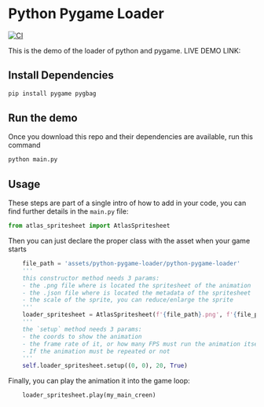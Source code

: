 # Python Pygame Loader

[![CI](https://github.com/kerodekroma/python-pygame-loader/actions/workflows/build_pygame.yml/badge.svg)](https://github.com/kerodekroma/python-pygame-loader/actions/workflows/build_pygame.yml/badge.svg)

This is the demo of the loader of python and pygame. LIVE DEMO LINK:

## Install Dependencies

```bash
pip install pygame pygbag
```

## Run the demo

Once you download this repo and their dependencies are available, run this command

```bash
python main.py
```

## Usage

These steps are part of a single intro of how to add in your code, you can find further details in the `main.py` file:

```py
from atlas_spritesheet import AtlasSpritesheet
```

Then you can just declare the proper class with the asset when your game starts

```py
    file_path = 'assets/python-pygame-loader/python-pygame-loader'
    '''
    this constructor method needs 3 params:
    - the .png file where is located the spritesheet of the animation
    - the .json file where is located the metadata of the spritesheet
    - the scale of the sprite, you can reduce/enlarge the sprite
    '''
    loader_spritesheet = AtlasSpritesheet(f'{file_path}.png', f'{file_path}.json', 4)
    '''
    the `setup` method needs 3 params:
    - the coords to show the animation
    - the frame rate of it, or how many FPS must run the animation itself
    - If the animation must be repeated or not
    '''
    self.loader_spritesheet.setup((0, 0), 20, True)
```

Finally, you can play the animation it into the game loop:

```py
    loader_spritesheet.play(my_main_creen)
```
